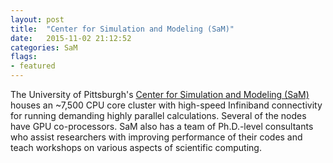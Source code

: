 ```yaml
---
layout: post
title:  "Center for Simulation and Modeling (SaM)"
date:   2015-11-02 21:12:52
categories: SaM
flags: 
- featured
---
```

The University of Pittsburgh's [Center for Simulation and Modeling (SaM)](http://www.sam.pitt.edu/) houses an ~7,500 CPU
core cluster with high-speed Infiniband connectivity for running demanding highly parallel calculations.  Several of the
nodes have GPU co-processors.  SaM also has a team of Ph.D.-level consultants who assist researchers with improving
performance of their codes and teach workshops on various aspects of scientific computing.
